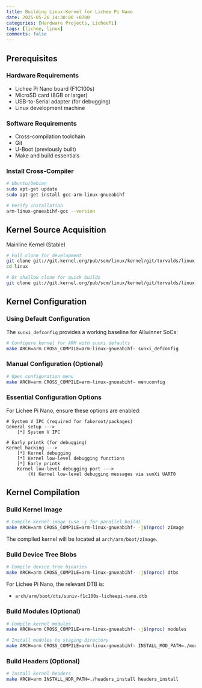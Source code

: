 ```yaml
---
title: Building Linux-Kernel for Lichee Pi Nano
date: 2025-05-26 14:30:00 +0700
categories: [Hardware Projects, LicheePi]
tags: [lichee, linux]     
comments: false
---
```


## Prerequisites

### Hardware Requirements
- Lichee Pi Nano board (F1C100s)
- MicroSD card (8GB or larger)
- USB-to-Serial adapter (for debugging)
- Linux development machine

### Software Requirements
- Cross-compilation toolchain
- Git
- U-Boot (previously built)
- Make and build essentials

### Install Cross-Compiler

```bash
# Ubuntu/Debian
sudo apt-get update
sudo apt-get install gcc-arm-linux-gnueabihf

# Verify installation
arm-linux-gnueabihf-gcc --version
```

## Kernel Source Acquisition

Mainline Kernel (Stable)

```bash
# Full clone for development
git clone git://git.kernel.org/pub/scm/linux/kernel/git/torvalds/linux.git
cd linux

# Or shallow clone for quick builds
git clone git://git.kernel.org/pub/scm/linux/kernel/git/torvalds/linux.git --depth=1
```


## Kernel Configuration

### Using Default Configuration

The `sunxi_defconfig` provides a working baseline for Allwinner SoCs:

```bash
# Configure kernel for ARM with sunxi defaults
make ARCH=arm CROSS_COMPILE=arm-linux-gnueabihf- sunxi_defconfig
```

### Manual Configuration (Optional)

```bash
# Open configuration menu
make ARCH=arm CROSS_COMPILE=arm-linux-gnueabihf- menuconfig
```

### Essential Configuration Options

For Lichee Pi Nano, ensure these options are enabled:

```
# System V IPC (required for fakeroot/packages)
General setup --->
    [*] System V IPC

# Early printk (for debugging)
Kernel hacking --->
    [*] Kernel debugging
    [*] Kernel low-level debugging functions
    [*] Early printk
    Kernel low-level debugging port --->
        (X) Kernel low-level debugging messages via sunXi UART0
```

## Kernel Compilation

### Build Kernel Image

```bash
# Compile kernel image (use -j for parallel build)
make ARCH=arm CROSS_COMPILE=arm-linux-gnueabihf- -j$(nproc) zImage
```

The compiled kernel will be located at `arch/arm/boot/zImage`.

### Build Device Tree Blobs

```bash
# Compile device tree binaries
make ARCH=arm CROSS_COMPILE=arm-linux-gnueabihf- -j$(nproc) dtbs
```

For Lichee Pi Nano, the relevant DTB is:
- `arch/arm/boot/dts/suniv-f1c100s-licheepi-nano.dtb`

### Build Modules (Optional)

```bash
# Compile kernel modules
make ARCH=arm CROSS_COMPILE=arm-linux-gnueabihf- -j$(nproc) modules

# Install modules to staging directory
make ARCH=arm CROSS_COMPILE=arm-linux-gnueabihf- INSTALL_MOD_PATH=./modules_install modules_install
```

### Build Headers (Optional)

```bash
# Install kernel headers
make ARCH=arm INSTALL_HDR_PATH=./headers_install headers_install
```
